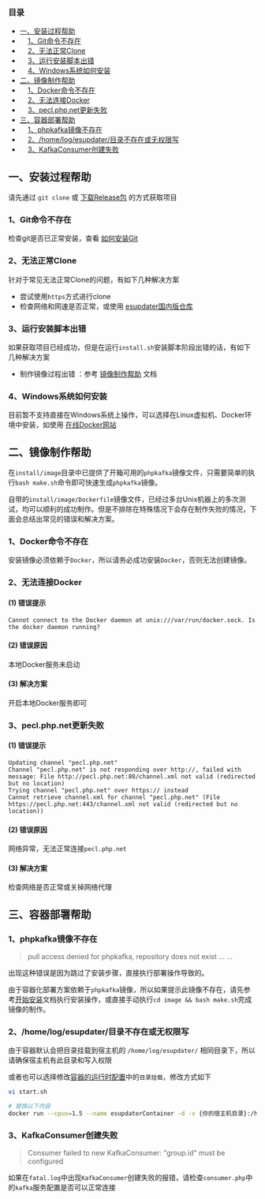 ### 目录
- [一、安装过程帮助](#1)
- &nbsp;&nbsp;&nbsp;&nbsp;[1、Git命令不存在](#11)
- &nbsp;&nbsp;&nbsp;&nbsp;[2、无法正常Clone](#12)
- &nbsp;&nbsp;&nbsp;&nbsp;[3、运行安装脚本出错](#13)
- &nbsp;&nbsp;&nbsp;&nbsp;[4、Windows系统如何安装](#14)
- [二、镜像制作帮助](#2)
- &nbsp;&nbsp;&nbsp;&nbsp;[1、Docker命令不存在](#21)
- &nbsp;&nbsp;&nbsp;&nbsp;[2、无法连接Docker](#22)
- &nbsp;&nbsp;&nbsp;&nbsp;[3、pecl.php.net更新失败](#23)
- [三、容器部署帮助](#3)
- &nbsp;&nbsp;&nbsp;&nbsp;[1、phpkafka镜像不存在](#31)
- &nbsp;&nbsp;&nbsp;&nbsp;[2、/home/log/esupdater/目录不存在或无权限写](#32)
- &nbsp;&nbsp;&nbsp;&nbsp;[3、KafkaConsumer创建失败](#33)

## <span id="1">一、安装过程帮助</span>
请先通过 ```git clone``` 或 [下载Release包](https://github.com/WGrape/esupdater/releases) 的方式获取项目

### <span id="11">1、Git命令不存在</span>
检查git是否已正常安装，查看 [如何安装Git](https://git-scm.com/book/zh/v2/%E8%B5%B7%E6%AD%A5-%E5%AE%89%E8%A3%85-Git)

### <span id="12">2、无法正常Clone</span>
针对于常见无法正常Clone的问题，有如下几种解决方案

- 尝试使用```https```方式进行clone
- 检查网络和网速是否正常，或使用 [esupdater国内版仓库](https://gitee.com/WGrape/esupdater)

### <span id="13">3、运行安装脚本出错</span>
如果获取项目已经成功，但是在运行```install.sh```安装脚本阶段出错的话，有如下几种解决方案

- 制作镜像过程出错 ：参考 [镜像制作帮助](#2) 文档

### <span id="14">4、Windows系统如何安装</span>
目前暂不支持直接在Windows系统上操作，可以选择在Linux虚拟机、Docker环境中安装，如使用 <a href="https://labs.play-with-docker.com/">在线Docker网站</a>

## <span id="2">二、镜像制作帮助</span>
在```install/image```目录中已提供了开箱可用的```phpkafka```镜像文件，只需要简单的执行```bash make.sh```命令即可快速生成```phpkafka```镜像。

自带的```install/image/Dockerfile```镜像文件，已经过多台Unix机器上的多次测试，均可以顺利的成功制作。但是不排除在特殊情况下会存在制作失败的情况，下面会总结出常见的错误和解决方案。

### <span id="21">1、Docker命令不存在</span>
安装镜像必须依赖于```Docker```，所以请务必成功安装```Docker```，否则无法创建镜像。

### <span id="22">2、无法连接Docker</span>

#### (1) 错误提示
```text
Cannot connect to the Docker daemon at unix:///var/run/docker.sock. Is the docker daemon running?
```

#### (2) 错误原因
本地Docker服务未启动

#### (3) 解决方案
开启本地Docker服务即可

### <span id="23">3、pecl.php.net更新失败</span>

#### (1) 错误提示
```text
Updating channel "pecl.php.net"
Channel "pecl.php.net" is not responding over http://, failed with message: File http://pecl.php.net:80/channel.xml not valid (redirected but no location)
Trying channel "pecl.php.net" over https:// instead
Cannot retrieve channel.xml for channel "pecl.php.net" (File https://pecl.php.net:443/channel.xml not valid (redirected but no location))
```

#### (2) 错误原因
网络异常，无法正常连接```pecl.php.net```

#### (3) 解决方案
检查网络是否正常或关掉网络代理

## <span id="3">三、容器部署帮助</span>

### <span id="31">1、phpkafka镜像不存在</span>
> pull access denied for phpkafka, repository does not exist ... ...

出现这种错误是因为跳过了安装步骤，直接执行部署操作导致的。

由于容器化部署方案依赖于```phpkafka```镜像，所以如果提示此镜像不存在，请先参考[开始安装](../README.md#22)文档执行安装操作，或直接手动执行```cd image && bash make.sh```完成镜像的制作。

### <span id="32">2、/home/log/esupdater/目录不存在或无权限写</span>
由于容器默认会把目录挂载到宿主机的 ```/home/log/esupdater/``` 相同目录下，所以请确保宿主机有此目录和写入权限

或者也可以选择修改[容器的运行时配置](../README.md#32)中的```目录挂载```，修改方式如下

```bash
vi start.sh

# 替换以下内容
docker run --cpus=1.5 --name esupdaterContainer -d -v {你的宿主机目录}:/home/log/esupdater/ esupdater
```

### <span id="33">3、KafkaConsumer创建失败</span>
> Consumer failed to new KafkaConsumer: "group.id" must be configured

如果在```fatal.log```中出现```KafkaConsumer```创建失败的报错，请检查```consumer.php```中的```kafka```服务配置是否可以正常连接
